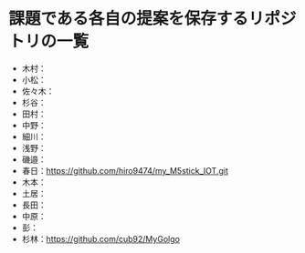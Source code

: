 # 課題である各自の提案を保存するリポジトリの一覧
- 木村：
- 小松：
- 佐々木：
- 杉谷：
- 田村：
- 中野：
- 細川：
- 浅野：
- 磯邉：
- 春日：https://github.com/hiro9474/my_M5stick_IOT.git
- 木本：
- 土居：
- 長田：
- 中原：
- 彭：
- 杉林：https://github.com/cub92/MyGolgo
